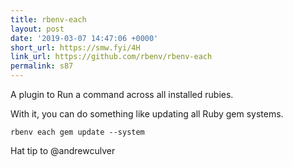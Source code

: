 ```yaml
---
title: rbenv-each
layout: post
date: '2019-03-07 14:47:06 +0000'
short_url: https://smw.fyi/4H
link_url: https://github.com/rbenv/rbenv-each
permalink: s87
---
```

A plugin to Run a command across all installed rubies.

With it, you can do something like updating all Ruby gem systems.

`rbenv each gem update --system`

Hat tip to @andrewculver
